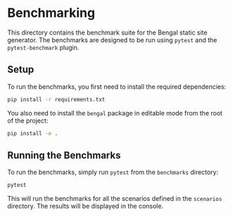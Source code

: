 # Benchmarking

This directory contains the benchmark suite for the Bengal static site generator. The benchmarks are designed to be run using `pytest` and the `pytest-benchmark` plugin.

## Setup

To run the benchmarks, you first need to install the required dependencies:

```bash
pip install -r requirements.txt
```

You also need to install the `bengal` package in editable mode from the root of the project:

```bash
pip install -e .
```

## Running the Benchmarks

To run the benchmarks, simply run `pytest` from the `benchmarks` directory:

```bash
pytest
```

This will run the benchmarks for all the scenarios defined in the `scenarios` directory. The results will be displayed in the console.